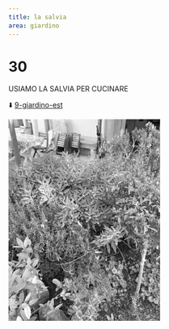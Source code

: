 ```yaml
---
title: la salvia
area: giardino
---
```

# 30
USIAMO LA SALVIA PER CUCINARE

⬇️ [9-giardino-est](9-giardino-est.md)

![foto_15](_assets/preview/foto_15.jpg)
